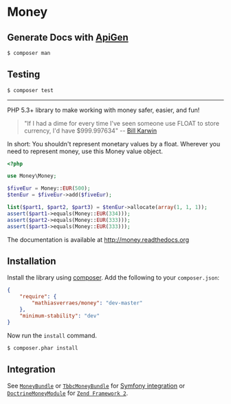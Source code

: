 Money
=====

Generate Docs with [ApiGen](http://www.apigen.org/)
--------

```sh
$ composer man
```

Testing
--------

```sh
$ composer test
```

---

PHP 5.3+ library to make working with money safer, easier, and fun!

> "If I had a dime for every time I've seen someone use FLOAT to store currency, I'd have $999.997634" -- [Bill Karwin](https://twitter.com/billkarwin/status/347561901460447232)

In short: You shouldn't represent monetary values by a float. Wherever
you need to represent money, use this Money value object.

```php
<?php

use Money\Money;

$fiveEur = Money::EUR(500);
$tenEur = $fiveEur->add($fiveEur);

list($part1, $part2, $part3) = $tenEur->allocate(array(1, 1, 1));
assert($part1->equals(Money::EUR(334)));
assert($part2->equals(Money::EUR(333)));
assert($part3->equals(Money::EUR(333)));
```

The documentation is available at http://money.readthedocs.org


Installation
------------

Install the library using [composer][1]. Add the following to your `composer.json`:

```json
{
    "require": {
        "mathiasverraes/money": "dev-master"
    },
    "minimum-stability": "dev"
}
```

Now run the `install` command.

```sh
$ composer.phar install
```

Integration
-----------

See [`MoneyBundle`][2] or [`TbbcMoneyBundle`][4] for [Symfony integration][3] or [`DoctrineMoneyModule`][5] for [`Zend Framework 2`][6].

[1]: http://getcomposer.org/
[2]: https://github.com/pink-tie/MoneyBundle/
[3]: http://symfony.com/
[4]: https://github.com/TheBigBrainsCompany/TbbcMoneyBundle
[5]: https://github.com/zfbrasil/doctrine-money-module
[6]: http://framework.zend.com/
